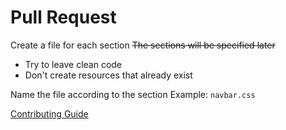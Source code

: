 # Pull Request
Create a file for each section
~~The sections will be specified later~~

- Try to leave clean code
- Don't create resources that already exist

Name the file according to the section
Example: `navbar.css`

[Contributing Guide](https://github.com/Mentor404/anilist-css/blob/main/CONTRIBUTING.md)
